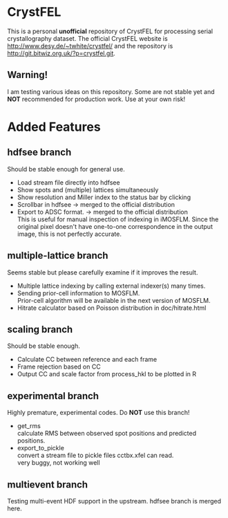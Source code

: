 CrystFEL
========

This is a personal **unofficial** repository of CrystFEL for processing serial crystallography dataset.
The official CrystFEL website is http://www.desy.de/~twhite/crystfel/ and the repository is  http://git.bitwiz.org.uk/?p=crystfel.git.

Warning!
--------

I am testing various ideas on this repository. 
Some are not stable yet and **NOT** recommended for production work. 
Use at your own risk!

Added Features
==============

hdfsee branch
-------------

Should be stable enough for general use.

*   Load stream file directly into hdfsee
*   Show spots and (multiple) lattices simultaneously
*   Show resolution and Miller index to the status bar by clicking
*   Scrollbar in hdfsee -> merged to the official distribution
*   Export to ADSC format. -> merged to the official distribution  
    This is useful for manual inspection of indexing in iMOSFLM.
    Since the original pixel doesn't have one-to-one correspondence in
    the output image, this is not perfectly accurate.

multiple-lattice branch
-----------------------

Seems stable but please carefully examine if it improves the result.

* Multiple lattice indexing by calling external indexer(s) many times.
* Sending prior-cell information to MOSFLM.  
  Prior-cell algorithm will be available in the next version of MOSFLM.
* Hitrate calculator based on Poisson distribution in doc/hitrate.html

scaling branch
--------------

Should be stable enough.

* Calculate CC between reference and each frame
* Frame rejection based on CC
* Output CC and scale factor from process_hkl to be plotted in R

experimental branch
-------------------

Highly premature, experimental codes. Do **NOT** use this branch!

* get_rms  
  calculate RMS between observed spot positions and predicted positions.
* export_to_pickle  
  convert a stream file to pickle files cctbx.xfel can read.  
  very buggy, not working well

multievent branch
-----------------

Testing multi-event HDF support in the upstream. hdfsee branch is merged here.